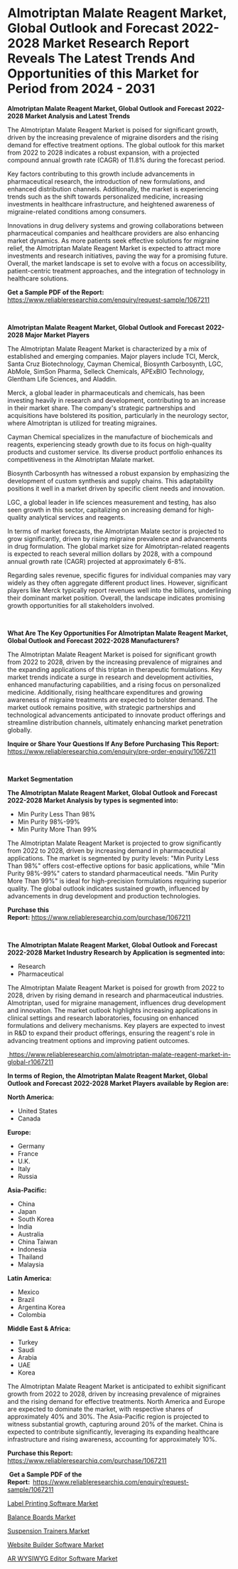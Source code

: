 <p><h1>Almotriptan Malate Reagent Market, Global Outlook and Forecast 2022-2028 Market Research Report Reveals The Latest Trends And Opportunities of this Market for Period from 2024 - 2031</h1></p><p><strong>Almotriptan Malate Reagent Market, Global Outlook and Forecast 2022-2028 Market Analysis and Latest Trends</strong></p>
<p><p>The Almotriptan Malate Reagent Market is poised for significant growth, driven by the increasing prevalence of migraine disorders and the rising demand for effective treatment options. The global outlook for this market from 2022 to 2028 indicates a robust expansion, with a projected compound annual growth rate (CAGR) of 11.8% during the forecast period. </p><p>Key factors contributing to this growth include advancements in pharmaceutical research, the introduction of new formulations, and enhanced distribution channels. Additionally, the market is experiencing trends such as the shift towards personalized medicine, increasing investments in healthcare infrastructure, and heightened awareness of migraine-related conditions among consumers. </p><p>Innovations in drug delivery systems and growing collaborations between pharmaceutical companies and healthcare providers are also enhancing market dynamics. As more patients seek effective solutions for migraine relief, the Almotriptan Malate Reagent Market is expected to attract more investments and research initiatives, paving the way for a promising future. Overall, the market landscape is set to evolve with a focus on accessibility, patient-centric treatment approaches, and the integration of technology in healthcare solutions.</p></p>
<p><strong>Get a Sample PDF of the Report:&nbsp;</strong> <a href="https://www.reliableresearchiq.com/enquiry/request-sample/1067211?utm_campaign=1087&utm_medium=2&utm_source=Github&utm_content=ia&utm_term=04122024&utm_id=almotriptan-malate-reagent-market-global-outlook-and-forecast-2022-2028">https://www.reliableresearchiq.com/enquiry/request-sample/1067211</a></p>
<p>&nbsp;</p>
<p><strong>Almotriptan Malate Reagent Market, Global Outlook and Forecast 2022-2028 Major Market Players</strong></p>
<p><p>The Almotriptan Malate Reagent Market is characterized by a mix of established and emerging companies. Major players include TCI, Merck, Santa Cruz Biotechnology, Cayman Chemical, Biosynth Carbosynth, LGC, AbMole, SimSon Pharma, Selleck Chemicals, APExBIO Technology, Glentham Life Sciences, and Aladdin. </p><p>Merck, a global leader in pharmaceuticals and chemicals, has been investing heavily in research and development, contributing to an increase in their market share. The company's strategic partnerships and acquisitions have bolstered its position, particularly in the neurology sector, where Almotriptan is utilized for treating migraines.</p><p>Cayman Chemical specializes in the manufacture of biochemicals and reagents, experiencing steady growth due to its focus on high-quality products and customer service. Its diverse product portfolio enhances its competitiveness in the Almotriptan Malate market.</p><p>Biosynth Carbosynth has witnessed a robust expansion by emphasizing the development of custom synthesis and supply chains. This adaptability positions it well in a market driven by specific client needs and innovation.</p><p>LGC, a global leader in life sciences measurement and testing, has also seen growth in this sector, capitalizing on increasing demand for high-quality analytical services and reagents. </p><p>In terms of market forecasts, the Almotriptan Malate sector is projected to grow significantly, driven by rising migraine prevalence and advancements in drug formulation. The global market size for Almotriptan-related reagents is expected to reach several million dollars by 2028, with a compound annual growth rate (CAGR) projected at approximately 6-8%.</p><p>Regarding sales revenue, specific figures for individual companies may vary widely as they often aggregate different product lines. However, significant players like Merck typically report revenues well into the billions, underlining their dominant market position. Overall, the landscape indicates promising growth opportunities for all stakeholders involved.</p></p>
<p>&nbsp;</p>
<p><strong>What Are The Key Opportunities For Almotriptan Malate Reagent Market, Global Outlook and Forecast 2022-2028 Manufacturers?</strong></p>
<p><p>The Almotriptan Malate Reagent Market is poised for significant growth from 2022 to 2028, driven by the increasing prevalence of migraines and the expanding applications of this triptan in therapeutic formulations. Key market trends indicate a surge in research and development activities, enhanced manufacturing capabilities, and a rising focus on personalized medicine. Additionally, rising healthcare expenditures and growing awareness of migraine treatments are expected to bolster demand. The market outlook remains positive, with strategic partnerships and technological advancements anticipated to innovate product offerings and streamline distribution channels, ultimately enhancing market penetration globally.</p></p>
<p><strong>Inquire or Share Your Questions If Any Before Purchasing This Report:</strong> <a href="https://www.reliableresearchiq.com/enquiry/pre-order-enquiry/1067211?utm_campaign=1087&utm_medium=2&utm_source=Github&utm_content=ia&utm_term=04122024&utm_id=almotriptan-malate-reagent-market-global-outlook-and-forecast-2022-2028">https://www.reliableresearchiq.com/enquiry/pre-order-enquiry/1067211</a></p>
<p>&nbsp;</p>
<p><strong>Market Segmentation</strong></p>
<p><strong>The Almotriptan Malate Reagent Market, Global Outlook and Forecast 2022-2028 Market Analysis by types is segmented into:</strong></p>
<p><ul><li>Min Purity Less Than 98%</li><li>Min Purity 98%-99%</li><li>Min Purity More Than 99%</li></ul></p>
<p><p>The Almotriptan Malate Reagent Market is projected to grow significantly from 2022 to 2028, driven by increasing demand in pharmaceutical applications. The market is segmented by purity levels: "Min Purity Less Than 98%" offers cost-effective options for basic applications, while "Min Purity 98%-99%" caters to standard pharmaceutical needs. "Min Purity More Than 99%" is ideal for high-precision formulations requiring superior quality. The global outlook indicates sustained growth, influenced by advancements in drug development and production technologies.</p></p>
<p><strong>Purchase this Report:&nbsp;</strong><a href="https://www.reliableresearchiq.com/purchase/1067211?utm_campaign=1087&utm_medium=2&utm_source=Github&utm_content=ia&utm_term=04122024&utm_id=almotriptan-malate-reagent-market-global-outlook-and-forecast-2022-2028">https://www.reliableresearchiq.com/purchase/1067211</a></p>
<p>&nbsp;</p>
<p><strong>The Almotriptan Malate Reagent Market, Global Outlook and Forecast 2022-2028 Market Industry Research by Application is segmented into:</strong></p>
<p><ul><li>Research</li><li>Pharmaceutical</li></ul></p>
<p><p>The Almotriptan Malate Reagent Market is poised for growth from 2022 to 2028, driven by rising demand in research and pharmaceutical industries. Almotriptan, used for migraine management, influences drug development and innovation. The market outlook highlights increasing applications in clinical settings and research laboratories, focusing on enhanced formulations and delivery mechanisms. Key players are expected to invest in R&D to expand their product offerings, ensuring the reagent's role in advancing treatment options and improving patient outcomes.</p></p>
<p><a href="https://www.reliableresearchiq.com/almotriptan-malate-reagent-market-in-global-r1067211?utm_campaign=1087&utm_medium=2&utm_source=Github&utm_content=ia&utm_term=04122024&utm_id=almotriptan-malate-reagent-market-global-outlook-and-forecast-2022-2028">&nbsp;https://www.reliableresearchiq.com/almotriptan-malate-reagent-market-in-global-r1067211</a></p>
<p><strong>In terms of Region, the Almotriptan Malate Reagent Market, Global Outlook and Forecast 2022-2028 Market Players available by Region are:</strong></p>
<p>
    <p> <strong> North America: </strong>
        <ul>
            <li>United States</li>
            <li>Canada</li>
        </ul>
        </p> 
    <p> <strong> Europe: </strong>
        <ul>
            <li>Germany</li>
            <li>France</li>
            <li>U.K.</li>
            <li>Italy</li>
            <li>Russia</li>
        </ul>
        </p> 
    <p> <strong> Asia-Pacific: </strong>
        <ul>
            <li>China</li>
            <li>Japan</li>
            <li>South Korea</li>
            <li>India</li>
            <li>Australia</li>
            <li>China Taiwan</li>
            <li>Indonesia</li>
            <li>Thailand</li>
            <li>Malaysia</li>
        </ul>
        </p> 
    <p> <strong> Latin America: </strong>
        <ul>
            <li>Mexico</li>
            <li>Brazil</li>
            <li>Argentina Korea</li>
            <li>Colombia</li>
        </ul>
        </p> 
    <p> <strong> Middle East & Africa: </strong>
        <ul>
            <li>Turkey</li>
            <li>Saudi</li>
            <li>Arabia</li>
            <li>UAE</li>
            <li>Korea</li>
        </ul>
    </p>
    </p>
<p><p>The Almotriptan Malate Reagent Market is anticipated to exhibit significant growth from 2022 to 2028, driven by increasing prevalence of migraines and the rising demand for effective treatments. North America and Europe are expected to dominate the market, with respective shares of approximately 40% and 30%. The Asia-Pacific region is projected to witness substantial growth, capturing around 20% of the market. China is expected to contribute significantly, leveraging its expanding healthcare infrastructure and rising awareness, accounting for approximately 10%.</p></p>
<p><strong>Purchase this Report: </strong><a href="https://www.reliableresearchiq.com/purchase/1067211?utm_campaign=1087&utm_medium=2&utm_source=Github&utm_content=ia&utm_term=04122024&utm_id=almotriptan-malate-reagent-market-global-outlook-and-forecast-2022-2028">https://www.reliableresearchiq.com/purchase/1067211</a></p>
<p>&nbsp;<strong>Get a Sample PDF of the Report:&nbsp;&nbsp;</strong><a href="https://www.reliableresearchiq.com/enquiry/request-sample/1067211?utm_campaign=1087&utm_medium=2&utm_source=Github&utm_content=ia&utm_term=04122024&utm_id=almotriptan-malate-reagent-market-global-outlook-and-forecast-2022-2028">https://www.reliableresearchiq.com/enquiry/request-sample/1067211</a></p>
<p><strong></strong></p>
<p><p><a href="https://www.linkedin.com/pulse/label-printing-software-market-size-share-analysis-growth-4tble?utm_campaign=1087&utm_medium=2&utm_source=Github&utm_content=ia&utm_term=04122024&utm_id=almotriptan-malate-reagent-market-global-outlook-and-forecast-2022-2028">Label Printing Software Market</a></p><p><a href="https://issuu.com/reportprime-2/docs/balance-boards-market-size-2030.pptx?utm_campaign=1087&utm_medium=2&utm_source=Github&utm_content=ia&utm_term=04122024&utm_id=almotriptan-malate-reagent-market-global-outlook-and-forecast-2022-2028">Balance Boards Market</a></p><p><a href="https://issuu.com/reportprime-2/docs/suspension-trainers-market-size-2030.pptx?utm_campaign=1087&utm_medium=2&utm_source=Github&utm_content=ia&utm_term=04122024&utm_id=almotriptan-malate-reagent-market-global-outlook-and-forecast-2022-2028">Suspension Trainers Market</a></p><p><a href="https://www.linkedin.com/pulse/website-builder-software-market-analysis-report-competitive-xetge?utm_campaign=1087&utm_medium=2&utm_source=Github&utm_content=ia&utm_term=04122024&utm_id=almotriptan-malate-reagent-market-global-outlook-and-forecast-2022-2028">Website Builder Software Market</a></p><p><a href="https://www.linkedin.com/pulse/aligning-strategies-growth-ar-wysiwyg-editor-software-market-prrae?utm_campaign=1087&utm_medium=2&utm_source=Github&utm_content=ia&utm_term=04122024&utm_id=almotriptan-malate-reagent-market-global-outlook-and-forecast-2022-2028">AR WYSIWYG Editor Software Market</a></p></p>